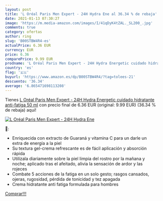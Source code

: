 ```yaml
---
layout: post
title: 'L Oréal Paris Men Expert - 24H Hydra Ene al 36.34 % de rebaja'
date: 2021-01-13 07:30:27
image: 'https://m.media-amazon.com/images/I/41qDyK4tZAL._SL200_.jpg'
comments: true
category: ofertas
author: ring
slug: 'B00STBW4R4-es'
actualPrice: 6.36 EUR
currency: EUR
price: 6.36
comparePrice: 9.99 EUR
prodname: 'L Oréal Paris Men Expert - 24H Hydra Energetic cuidado hidratante anti-fatiga  50 ml'
country: 'es'
flag: '🇪🇸'
buyurl: 'https://www.amazon.es/dp/B00STBW4R4/?tag=tolees-21'
descuento: '36.34'
average: '6.865471698113208'
---
```


Tienes [L Oréal Paris Men Expert - 24H Hydra Energetic cuidado hidratante anti-fatiga  50 ml](https://www.amazon.es/dp/B00STBW4R4/?tag=tolees-21) con precio final de  6.36 EUR (original: 9.99 EUR) (36.34 %  de rebaja) aqui!

[![L Oréal Paris Men Expert - 24H Hydra Ene](https://m.media-amazon.com/images/I/41qDyK4tZAL._SL200_.jpg)](https://www.amazon.es/dp/B00STBW4R4/?tag=tolees-21)

🔎:

- Enriquecida con extracto de Guaraná y vitamina C para un darle un extra de energía a la piel
- Su textura gel-crema refrescante es de fácil aplicación y absorción rápida
- Utilízala diariamente sobre la piel limpia del rostro por la mañana y noche; aplicado tras el afeitado, alivia la sensación de ardor y las rojeces
- Combate 5 acciones de la fatiga en un solo gesto; rasgos cansados, ojeras, rugosidad, pérdida de tonicidad y tez apagada
- Crema hidratante anti fatiga formulada para hombres

[Comprar!!!](https://www.amazon.es/dp/B00STBW4R4/?tag=tolees-21)
